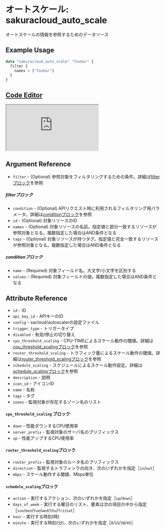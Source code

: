# オートスケール: sakuracloud_auto_scale

オートスケールの情報を参照するためのデータソース

## Example Usage

```tf
data "sakuracloud_auto_scale" "foobar" {
  filter {
    names = ["foobar"]
  }
}
```

<div class="editor">

<h2><a href="https://zouen-alpha.usacloud.jp/#data/auto_scale" target="_blank" rel="noopener noreferrer">Code Editor</a></h2>

<iframe src="https://zouen-alpha.usacloud.jp/#data/auto_scale"></iframe>

</div>

## Argument Reference

* `filter` - (Optional) 参照対象をフィルタリングするための条件。詳細は[filterブロック](#filter)を参照 

##### filterブロック

* `condition` - (Optional) APIリクエスト時に利用されるフィルタリング用パラメータ。詳細は[conditionブロック](#condition)を参照  
* `id` - (Optional) 対象リソースのID 
* `names` - (Optional) 対象リソースの名前。指定値と部分一致するリソースが参照対象となる。複数指定した場合はAND条件となる  
* `tags` - (Optional) 対象リソースが持つタグ。指定値と完全一致するリソースが参照対象となる。複数指定した場合はAND条件となる

##### conditionブロック

* `name` - (Required) 対象フィールド名。大文字/小文字を区別する  
* `values` - (Required) 対象フィールドの値。複数指定した場合はAND条件となる


## Attribute Reference

* `id` - ID
* `api_key_id` - APIキーのID
* `config` - sacloud/autoscalerの設定ファイル
* `trigger_type` - トリガータイプ
* `disabled` - 有効/停止の切り替え
* `cpu_threshold_scaling` - CPU-TIMEによるスケール動作の閾値。詳細は[cpu_threshold_scalingブロック](#cpu_threshold_scaling)を参照
* `router_threshold_scaling` - トラフィック量によるスケール動作の閾値。詳細は[router_threshold_scalingブロック](#router_threshold_scaling)を参照
* `schedule_scaling` - スケジュールによるスケール動作設定。詳細は[schedule_scalingブロック](#schedule_scaling)を参照
* `description` - 説明
* `icon_id` - アイコンID
* `name` - 名称
* `tags` - タグ
* `zones` - 監視対象が存在するゾーン名のリスト


#### `cpu_threshold_scaling` ブロック

* `down` - 性能ダウンするCPU使用率
* `server_prefix` - 監視対象のサーバ名のプリフィックス
* `up` - 性能アップするCPU使用率

#### `router_threshold_scaling`ブロック

* `router_prefix` - 監視対象のルータ名のプリフィックス
* `direction` - 監視するトラフィックの向き、次のいずれかを指定［`in`/`out`］
* `mbps` - スケール動作する閾値、Mbps単位


#### `schedule_scaling`ブロック

* `action` - 実行するアクション、次のいずれかを指定［`up`/`down`］
* `days_of_week` - 実行する曜日のリスト、要素は次の項目の中から指定［`sun`/`mon`/`tue`/`wed`/`thu`/`fri`/`sat`］
* `hour` - 実行する時刻(時)
* `minute` - 実行する時刻(分)、次のいずれかを指定［`0`/`15`/`30`/`45`］

